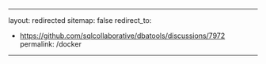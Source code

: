 -- -
layout: redirected
sitemap: false
redirect_to:
- https://github.com/sqlcollaborative/dbatools/discussions/7972
permalink: /docker
-- -
